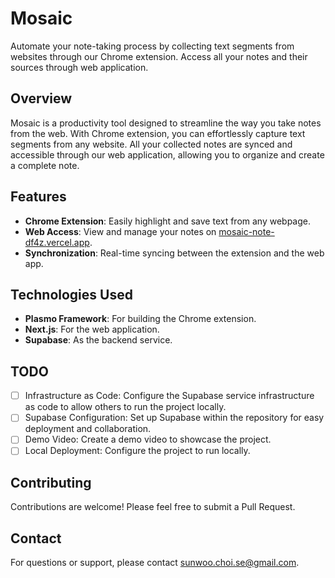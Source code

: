 # Mosaic

Automate your note-taking process by collecting text segments from websites through our Chrome extension. Access all your notes and their sources through web application.

<!-- ## Demo Video -->

<!-- [Watch the Demo Video](#) <!-- Replace '#' with the actual link to your demo video -->

## Overview

Mosaic is a productivity tool designed to streamline the way you take notes from the web. With Chrome extension, you can effortlessly capture text segments from any website. All your collected notes are synced and accessible through our web application, allowing you to organize and create a complete note.

## Features

- **Chrome Extension**: Easily highlight and save text from any webpage.
- **Web Access**: View and manage your notes on [mosaic-note-df4z.vercel.app](https://mosaic-note-df4z.vercel.app).
- **Synchronization**: Real-time syncing between the extension and the web app.

## Technologies Used

- **Plasmo Framework**: For building the Chrome extension.
- **Next.js**: For the web application.
- **Supabase**: As the backend service.

<!-- ## Getting Started -->
<!-- Installation and setup instructions will go here in the future -->

## TODO

- [ ] Infrastructure as Code: Configure the Supabase service infrastructure as code to allow others to run the project locally.
- [ ] Supabase Configuration: Set up Supabase within the repository for easy deployment and collaboration.
- [ ] Demo Video: Create a demo video to showcase the project.
- [ ] Local Deployment: Configure the project to run locally.

## Contributing

Contributions are welcome! Please feel free to submit a Pull Request.

<!-- ## License -->
<!-- Specify your project's license here -->

## Contact

For questions or support, please contact [sunwoo.choi.se@gmail.com](mailto:sunwoo.choi.se@gmail.com).
